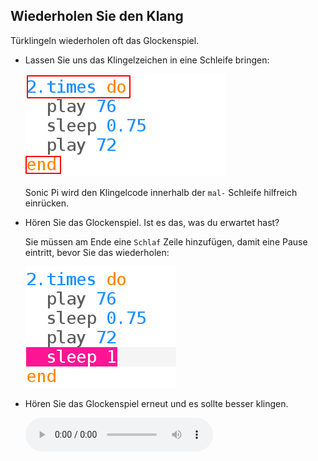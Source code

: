 ## Wiederholen Sie den Klang

Türklingeln wiederholen oft das Glockenspiel.

+ Lassen Sie uns das Klingelzeichen in eine Schleife bringen:
    
    ![Screenshot](images/tune-times.png)
    
    Sonic Pi wird den Klingelcode innerhalb der `mal-` Schleife hilfreich einrücken.

+ Hören Sie das Glockenspiel. Ist es das, was du erwartet hast?
    
    Sie müssen am Ende eine `Schlaf` Zeile hinzufügen, damit eine Pause eintritt, bevor Sie das wiederholen:
    
    ![Screenshot](images/tune-sleep2.png)

+ Hören Sie das Glockenspiel erneut und es sollte besser klingen.
    
    <div id="audio-preview" class="pdf-hidden">
      <audio controls preload> <source src="resources/doorbell-2.mp3" type="audio/mpeg"> Ihr Browser unterstützt das <code>Audio-</code> Element nicht. </audio>
    </div>